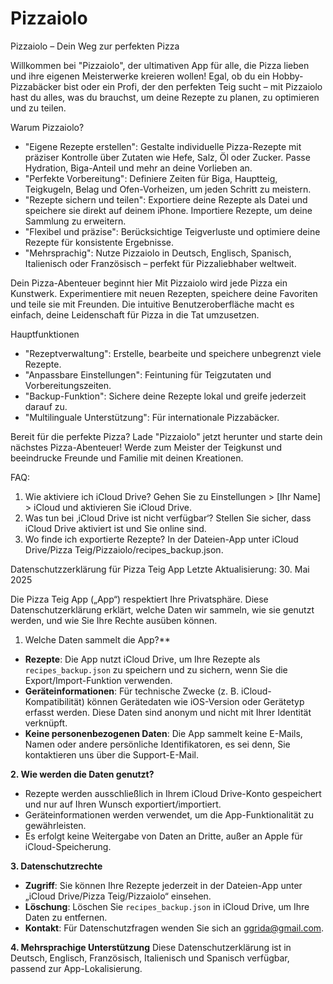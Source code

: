 # Pizzaiolo
Pizzaiolo – Dein Weg zur perfekten Pizza

Willkommen bei "Pizzaiolo", der ultimativen App für alle, die Pizza lieben und ihre eigenen Meisterwerke kreieren wollen! Egal, ob du ein Hobby-Pizzabäcker bist oder ein Profi, der den perfekten Teig sucht – mit Pizzaiolo hast du alles, was du brauchst, um deine Rezepte zu planen, zu optimieren und zu teilen.

Warum Pizzaiolo?
- "Eigene Rezepte erstellen": Gestalte individuelle Pizza-Rezepte mit präziser Kontrolle über Zutaten wie Hefe, Salz, Öl oder Zucker. Passe Hydration, Biga-Anteil und mehr an deine Vorlieben an.
- "Perfekte Vorbereitung": Definiere Zeiten für Biga, Hauptteig, Teigkugeln, Belag und Ofen-Vorheizen, um jeden Schritt zu meistern.
- "Rezepte sichern und teilen": Exportiere deine Rezepte als Datei und speichere sie direkt auf deinem iPhone. Importiere Rezepte, um deine Sammlung zu erweitern.
- "Flexibel und präzise": Berücksichtige Teigverluste und optimiere deine Rezepte für konsistente Ergebnisse.
- "Mehrsprachig": Nutze Pizzaiolo in Deutsch, Englisch, Spanisch, Italienisch oder Französisch – perfekt für Pizzaliebhaber weltweit.

Dein Pizza-Abenteuer beginnt hier
Mit Pizzaiolo wird jede Pizza ein Kunstwerk. Experimentiere mit neuen Rezepten, speichere deine Favoriten und teile sie mit Freunden. Die intuitive Benutzeroberfläche macht es einfach, deine Leidenschaft für Pizza in die Tat umzusetzen.

Hauptfunktionen
- "Rezeptverwaltung": Erstelle, bearbeite und speichere unbegrenzt viele Rezepte.
- "Anpassbare Einstellungen": Feintuning für Teigzutaten und Vorbereitungszeiten.
- "Backup-Funktion": Sichere deine Rezepte lokal und greife jederzeit darauf zu.
- "Multilinguale Unterstützung": Für internationale Pizzabäcker.

Bereit für die perfekte Pizza?
Lade "Pizzaiolo" jetzt herunter und starte dein nächstes Pizza-Abenteuer! Werde zum Meister der Teigkunst und beeindrucke Freunde und Familie mit deinen Kreationen.

FAQ:
1. Wie aktiviere ich iCloud Drive?
   Gehen Sie zu Einstellungen > [Ihr Name] > iCloud und aktivieren Sie iCloud Drive.
3. Was tun bei ‚iCloud Drive ist nicht verfügbar‘?
   Stellen Sie sicher, dass iCloud Drive aktiviert ist und Sie online sind.
5. Wo finde ich exportierte Rezepte?
   In der Dateien-App unter iCloud Drive/Pizza Teig/Pizzaiolo/recipes_backup.json.





Datenschutzzerklärung für Pizza Teig App
Letzte Aktualisierung: 30. Mai 2025

Die Pizza Teig App („App“) respektiert Ihre Privatsphäre. Diese Datenschutzerklärung erklärt, welche Daten wir sammeln, wie sie genutzt werden, und wie Sie Ihre Rechte ausüben können.

1. Welche Daten sammelt die App?**
- **Rezepte**: Die App nutzt iCloud Drive, um Ihre Rezepte als `recipes_backup.json` zu speichern und zu sichern, wenn Sie die Export/Import-Funktion verwenden.
- **Geräteinformationen**: Für technische Zwecke (z. B. iCloud-Kompatibilität) können Gerätedaten wie iOS-Version oder Gerätetyp erfasst werden. Diese Daten sind anonym und nicht mit Ihrer Identität verknüpft.
- **Keine personenbezogenen Daten**: Die App sammelt keine E-Mails, Namen oder andere persönliche Identifikatoren, es sei denn, Sie kontaktieren uns über die Support-E-Mail.

**2. Wie werden die Daten genutzt?**
- Rezepte werden ausschließlich in Ihrem iCloud Drive-Konto gespeichert und nur auf Ihren Wunsch exportiert/importiert.
- Geräteinformationen werden verwendet, um die App-Funktionalität zu gewährleisten.
- Es erfolgt keine Weitergabe von Daten an Dritte, außer an Apple für iCloud-Speicherung.

**3. Datenschutzrechte**
- **Zugriff**: Sie können Ihre Rezepte jederzeit in der Dateien-App unter „iCloud Drive/Pizza Teig/Pizzaiolo“ einsehen.
- **Löschung**: Löschen Sie `recipes_backup.json` in iCloud Drive, um Ihre Daten zu entfernen.
- **Kontakt**: Für Datenschutzfragen wenden Sie sich an ggrida@gmail.com.

**4. Mehrsprachige Unterstützung**
Diese Datenschutzerklärung ist in Deutsch, Englisch, Französisch, Italienisch und Spanisch verfügbar, passend zur App-Lokalisierung.

